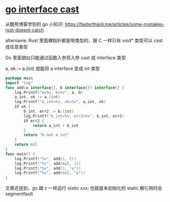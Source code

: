 # [go interface cast](2022/02/go_interface_cast.md)

从酷熊博客学到的 go 小知识: https://fasterthanli.me/articles/some-mistakes-rust-doesnt-catch

alternavie: Rust 里面裸指针都是带类型的，跟 C 一样只有 void* 类型可以 cast 成任意类型

Go 里面貌似只能通过函数入参将入参 cast 成 interface 类型

a, ok := a.(int) 就能将 a interface 变成 int 类型

```go
package main
import "log"
func add(a interface{}, b interface{}) interface{} {
	log.Printf("a=%v, b=%v", a, b)
	a_int, ok := a.(int)
	log.Printf("a_int=%v, ok=%v", a_int, ok)
	if ok {
		b_int, err2 := b.(int)
		log.Printf("b_int=%v, err2=%v", b_int, err2)
		if err2 {
			return a_int + b_int
		}
		return "b not a int"
	}
	return nil
}
func main() {
	log.Printf("%v", add(1, 2))
	log.Printf("%v", add(nil, 1))
	log.Printf("%v", add(1, "a"))
	log.Printf("%v", add(nil, "a"))
}
```

文章还提到，go 跟 c 一样运行 static xxx; 也就是未初始化的 static 解引用时会 segmentfault
